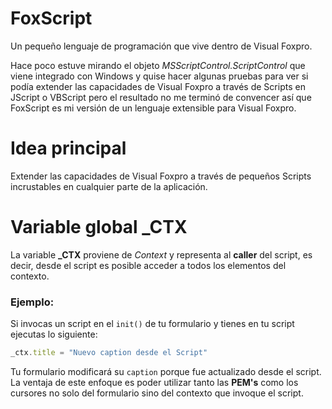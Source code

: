# FoxScript
Un pequeño lenguaje de programación que vive dentro de Visual Foxpro.

Hace poco estuve mirando el objeto *MSScriptControl.ScriptControl* que viene integrado con Windows y quise hacer algunas pruebas para ver si podía extender las capacidades de Visual Foxpro a través de Scripts en JScript o VBScript pero el resultado no me terminó de convencer así que FoxScript es mi versión de un lenguaje extensible para Visual Foxpro.

# Idea principal
Extender las capacidades de Visual Foxpro a través de pequeños Scripts incrustables en cualquier parte de la aplicación.

# Variable global _CTX
La variable **_CTX** proviene de *Context* y representa al **caller** del script, es decir, desde el script es posible acceder a todos los elementos del contexto. 

### Ejemplo:

Si invocas un script en el `init()` de tu formulario y tienes en tu script ejecutas lo siguiente:

```javascript
_ctx.title = "Nuevo caption desde el Script"
```

Tu formulario modificará su `caption` porque fue actualizado desde el script. La ventaja de este enfoque es poder utilizar tanto las **PEM's** como los cursores no solo del formulario sino del contexto que invoque el script.